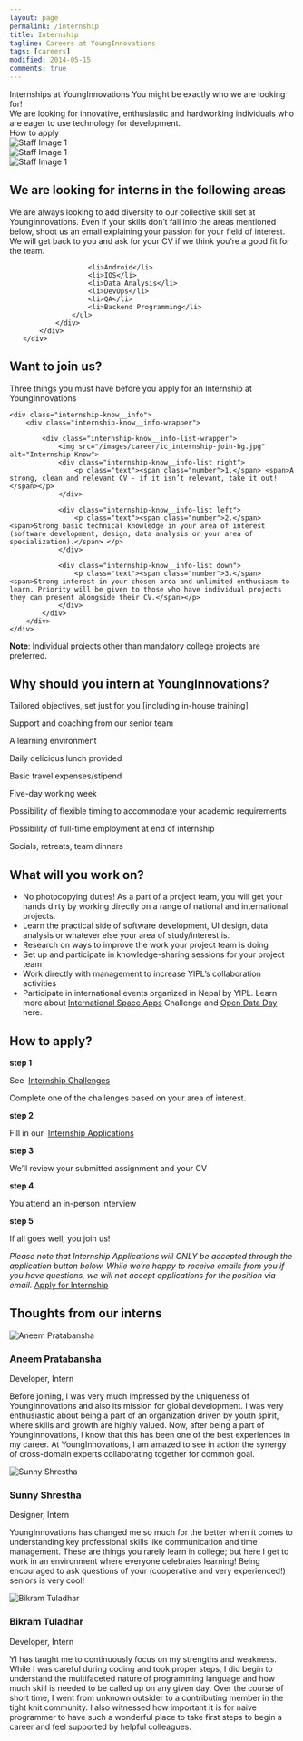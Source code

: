 ```yaml
---
layout: page
permalink: /internship
title: Internship
tagline: Careers at YoungInnovations
tags: [careers]
modified: 2014-05-15
comments: true
---
```


<div class="career-wrapper internship">
    <div class="tagline layout">
        Internships at YoungInnovations
        <span>You might be exactly who we are looking for!</span>
    </div>
    <div class="career-info">
        <div class="layout">
           We are looking for innovative, enthusiastic and hardworking individuals who are eager to use technology for development.
        </div>
        <div class="hiring-btn">
            <a id="internship-applylink" class="dev-btn">How to apply</a>
        </div>
    </div>
    <div class="art-animate-wrap clearfix">
        <div class="wow slideInLeft art-1" data-wow-duration="1.5s" data-wow-delay="1s">
            <img src="/images/career/ic_career-art-1.svg" alt="Staff Image 1" />
        </div>
        <div class="wow bounceInUp art-2" data-wow-duration="0.7s" data-wow-delay="1s">
            <img src="/images/career/ic_career-art-2.svg" alt="Staff Image 1" />
        </div>
        <div class="wow slideInRight art-3" data-wow-duration="2s" data-wow-delay="1s">
            <img src="/images/career/ic_career-art-3.svg" alt="Staff Image 1" />
        </div>
    </div>
</div>

<div class="internship-banner">
    <div class="wrap-960">
        <div class="internship-banner__content">
            <div>
                <h2 class="internship__heading-title">We are looking for interns in the following areas</h2>
                <p>We are always looking to add diversity to our collective skill set at YoungInnovations.  Even if your skills don’t fall into the areas mentioned below, shoot us an email explaining your passion for your field of interest. We will get back to you and ask for your CV if we think you’re a good fit for the team.</p>
                <ul id="double">

                    <li>Android</li>
                    <li>IOS</li>
                    <li>Data Analysis</li>
                    <li>DevOps</li>
                    <li>QA</li>
                    <li>Backend Programming</li>
                </ul>
            </div>
        </div>
    </div>
</div>

<div class="internship-know">
    <div class="internship-know__heading">
        <h2 class="internship__heading-title">Want to join us?</h2>
        <p>Three things you must have before you apply for an Internship at YoungInnovations</p>
    </div>

    <div class="internship-know__info">
        <div class="internship-know__info-wrapper">

            <div class="internship-know__info-list-wrapper">
                <img src="/images/career/ic_internship-join-bg.jpg" alt="Internship Know">
                <div class="internship-know__info-list right">
                    <p class="text"><span class="number">1.</span> <span>A strong, clean and relevant CV - if it isn’t relevant, take it out!</span></p>                
                </div>

                <div class="internship-know__info-list left">
                    <p class="text"><span class="number">2.</span> <span>Strong basic technical knowledge in your area of interest (software development, design, data analysis or your area of specialization).</span> </p>             
                </div>

                <div class="internship-know__info-list down">
                    <p class="text"><span class="number">3.</span> <span>Strong interest in your chosen area and unlimited enthusiasm to learn. Priority will be given to those who have individual projects they can present alongside their CV.</span></p>          
                </div>
            </div>
        </div>
    </div>
</div>

<div class="internship-know__note">
    <p><strong>Note</strong>: Individual projects other than mandatory college projects are preferred. </p>
</div>

<div class="internship-benefits">
    <div class="wrap-960">
        <h2 class="internship__heading-title">Why should you intern at YoungInnovations?</h2>
        <div class="internship-benefits-wrap clearfix">
            <div class="wow bounceIn internship-benefits-wrap__list" data-wow-duration="0.7s" data-wow-delay="1s">
               <p>Tailored objectives, set just for you [including in-house training] </p>  
            </div>
            <div class="wow bounceIn internship-benefits-wrap__list" data-wow-duration="0.7s" data-wow-delay="1s">
                <p>Support and coaching from our senior team</p>    
            </div>
            <div class="wow bounceIn internship-benefits-wrap__list" data-wow-duration="0.7s" data-wow-delay="1s">
                <p>A learning environment</p>  
            </div>
            <div class="wow bounceIn internship-benefits-wrap__list" data-wow-duration="0.7s" data-wow-delay="1s">
                <p>Daily delicious lunch provided</p>
            </div>
            <div class="wow bounceIn internship-benefits-wrap__list" data-wow-duration="0.7s" data-wow-delay="1s">
                <p>Basic travel expenses/stipend</p>
            </div>
            <div class="wow bounceIn internship-benefits-wrap__list" data-wow-duration="0.7s" data-wow-delay="1s">
                <p>Five-day working week</p>  
            </div>
            <div class="wow bounceIn internship-benefits-wrap__list" data-wow-duration="0.7s" data-wow-delay="1s">
                <p>Possibility of flexible timing to accommodate your academic requirements</p>   
            </div>
            <div class="wow bounceIn internship-benefits-wrap__list" data-wow-duration="0.7s" data-wow-delay="1s">
                <p>Possibility of full-time employment at end of internship</p>   
            </div>
            <div class="wow bounceIn internship-benefits-wrap__list" data-wow-duration="0.7s" data-wow-delay="1s">
                <p>Socials, retreats, team dinners</p>
            </div>
        </div>
    </div>    
</div>

<div class="internship-banner-1">
    <div class="wrap-960">
        <div class="internship-banner__content left">
            <div>
                <h2 class="internship__heading-title">What will you work on?</h2>
                <ul id="single">
                    <li>No photocopying duties! As a part of a project team, you will get your hands dirty by working directly on a range of national and international projects.</li>
                    <li>Learn the practical side of software development, UI design, data analysis or whatever else your area of study/interest is. </li>
                    <li>Research on ways to improve the work your project team is doing</li>
                    <li>Set up and participate in knowledge-sharing sessions for your project team </li>
                    <li>Work directly with management to increase YIPL’s collaboration activities</li>
                    <li>Participate in international events organized in Nepal by YIPL. Learn more about <a href="https://2016.spaceappschallenge.org/" target="_blank">International Space Apps</a> Challenge and <a href="http://opendataday.org/" target="_blank">Open Data Day</a> here. </li>
                </ul>                
            </div>
        </div>
    </div>
</div>

<div id="internship-apply" class="internship-apply">
    <div class="wrap-960">
        <h2 class="internship__heading-title">How to apply?</h2>
        <div class="internship-apply-wrap clearfix">
            <div class="wow bounceIn internship-apply-wrap__list" data-wow-duration="0.7s" data-wow-delay="1s">
                <span><strong>step 1</strong></span>
                <p>See  <a href="https://github.com/younginnovations/internship-challenges/blob/master/readme.md#younginnovations-internship-challenge" target="_blank">Internship Challenges</a></p>
                <p class="complete">Complete one of the challenges based on your area of interest.</p>   
            </div>
            <div class="wow bounceIn internship-apply-wrap__list" data-wow-duration="0.7s" data-wow-delay="1s">
                <span><strong>step 2</strong></span>
                <p>Fill in our  <a href="https://docs.google.com/forms/d/e/1FAIpQLSeAZV8uZKjy2B7kafzXxwHZvnM-sG1vWWp8Og0ol081hl6xaQ/viewform" target="_blank">Internship Applications</a></p>
            </div>
            <div class="wow bounceIn internship-apply-wrap__list" data-wow-duration="0.7s" data-wow-delay="1s">
                <span><strong>step 3</strong></span>
                <p>We’ll review your submitted assignment and your CV</p>
            </div>
            <div class="wow bounceIn internship-apply-wrap__list" data-wow-duration="0.7s" data-wow-delay="1s">
                <span><strong>step 4</strong></span>
                <p>You attend an in-person interview</p>   
            </div>
            <div class="wow bounceIn internship-apply-wrap__list" data-wow-duration="0.7s" data-wow-delay="1s">
                <span><strong>step 5</strong></span>
                <p>If all goes well, you join us!</p>   
            </div>
        </div>
        <div class="internship-apply-note">
            <var>Please note that Internship Applications will ONLY be accepted through the application button below.</var>
               <var>While we’re happy to receive emails from you if you have questions, we will not accept applications for the position via email.</var>
               <a href="https://docs.google.com/forms/d/e/1FAIpQLSeAZV8uZKjy2B7kafzXxwHZvnM-sG1vWWp8Og0ol081hl6xaQ/viewform" target="_blank" class="dev-btn">Apply for Internship</a>
        </div>
    </div>
</div>

<div class="intern-thought">
    <div class="wrap-960">
        <h2 class="internship__heading-title">Thoughts from our interns</h2>
        <div class="motivators-story-card-wrap clearfix">
            <div class="wow fadeInUp motivators-story-card-wrap__list" data-wow-duration="0.5s" data-wow-delay="0.5s">
                <img src="/images/staffs/Aneem.png" alt="Aneem Pratabansha" />
                <h3 class="motivators-story-card-wrap__list-name">Aneem Pratabansha</h3>
                <span class="motivators-story-card-wrap__list-profession">Developer, Intern</span>
                <p class="motivators-story-card-wrap__list-story">Before joining, I was very much impressed by the uniqueness of YoungInnovations and also its mission for global development. I was very enthusiastic about being a part of an organization driven by youth spirit, where skills and growth are highly valued. Now, after being a part of YoungInnovations, I know that this has been one of the best experiences in my career. At YoungInnovations, I am amazed to see in action the synergy of cross-domain experts collaborating together for common goal.</p>
            </div>
            <div class="wow fadeInUp motivators-story-card-wrap__list" data-wow-duration="0.5s" data-wow-delay="0.5s">
                <img src="/images/staffs/Sunny.png" alt="Sunny Shrestha" >
                <h3 class="motivators-story-card-wrap__list-name">Sunny Shrestha</h3>
                <span class="motivators-story-card-wrap__list-profession"> Designer, Intern</span>
                <p class="motivators-story-card-wrap__list-story">YoungInnovations has changed me so much for the better when it comes to understanding key professional skills like communication and time management. These are things you rarely learn in college; but here I get to work in an environment where everyone celebrates learning! Being encouraged to ask questions of your (cooperative and very experienced!) seniors is very cool!</p>
            </div>
            <div class="wow fadeInUp motivators-story-card-wrap__list" data-wow-duration="0.5s" data-wow-delay="0.5s">
                <img src="/images/staffs/Bikram.png" alt="Bikram Tuladhar" >
                                    <h3 class="motivators-story-card-wrap__list-name">Bikram Tuladhar</h3>
                <span class="motivators-story-card-wrap__list-profession">Developer, Intern</span>
                <p class="motivators-story-card-wrap__list-story">YI has taught me to continuously focus on my strengths and weakness. While I was careful during coding and took proper steps, I did begin to understand the multifaceted nature of programming language and how much skill is needed to be called up on any given day. Over the course of short time, I went from unknown outsider to a contributing member in the tight knit community. I also witnessed how important it is for naive programmer to have such a wonderful place to take first steps to begin a career and feel supported by helpful colleagues.</p>
            </div>
        </div>
    </div>        
</div>

